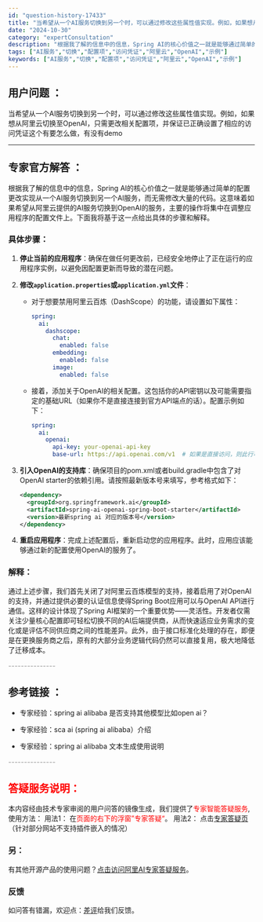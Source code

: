 ```yaml
---
id: "question-history-17433"
title: "当希望从一个AI服务切换到另一个时，可以通过修改这些属性值实现。例如，如果想从阿里云切换"
date: "2024-10-30"
category: "expertConsultation"
description: "根据我了解的信息中的信息，Spring AI的核心价值之一就是能够通过简单的配置更改实现从一个AI服务切换到另一个AI服务，而无需修改大量的代码。这意味着如果希望从阿里云提供的AI服务切换到OpenAI的服务，主要的操作将集中在调整应用程序的配置文件上。下面我将基于这一点给出具体的步骤和解释。###"
tags: ["AI服务","切换","配置项","访问凭证","阿里云","OpenAI","示例"]
keywords: ["AI服务","切换","配置项","访问凭证","阿里云","OpenAI","示例"]
---
```


## 用户问题 ： 
 当希望从一个AI服务切换到另一个时，可以通过修改这些属性值实现。例如，如果想从阿里云切换至OpenAI，只需更改相关配置项，并保证已正确设置了相应的访问凭证这个有要怎么做，有没有demo  

---------------
## 专家官方解答 ：

根据我了解的信息中的信息，Spring AI的核心价值之一就是能够通过简单的配置更改实现从一个AI服务切换到另一个AI服务，而无需修改大量的代码。这意味着如果希望从阿里云提供的AI服务切换到OpenAI的服务，主要的操作将集中在调整应用程序的配置文件上。下面我将基于这一点给出具体的步骤和解释。

### 具体步骤：

1. **停止当前的应用程序**：确保在做任何更改前，已经安全地停止了正在运行的应用程序实例，以避免因配置更新而导致的潜在问题。

2. **修改`application.properties`或`application.yml`文件**：
   - 对于想要禁用阿里云百炼（DashScope）的功能，请设置如下属性：
     ```yaml
     spring:
       ai:
         dashscope:
           chat:
             enabled: false
           embedding:
             enabled: false
           image:
             enabled: false
     ```
   - 接着，添加关于OpenAI的相关配置。这包括你的API密钥以及可能需要指定的基础URL（如果你不是直接连接到官方API端点的话）。配置示例如下：
     ```yaml
     spring:
       ai:
         openai:
           api-key: your-openai-api-key
           base-url: https://api.openai.com/v1  # 如果是直接访问，则此行可省略
     ```

3. **引入OpenAI的支持库**：确保项目的pom.xml或者build.gradle中包含了对OpenAI starter的依赖引用。请按照最新版本号来填写，参考格式如下：
   ```xml
   <dependency>
     <groupId>org.springframework.ai</groupId>
     <artifactId>spring-ai-openai-spring-boot-starter</artifactId>
     <version>最新spring ai 对应的版本号</version>
   </dependency>
   ```

4. **重启应用程序**：完成上述配置后，重新启动您的应用程序。此时，应用应该能够通过新的配置使用OpenAI的服务了。

### 解释：
通过上述步骤，我们首先关闭了对阿里云百炼模型的支持，接着启用了对OpenAI的支持，并通过提供必要的认证信息使得Spring Boot应用可以与OpenAI API进行通信。这样的设计体现了Spring AI框架的一个重要优势——灵活性。开发者仅需关注少量核心配置即可轻松切换不同的AI后端提供商，从而快速适应业务需求的变化或是评估不同供应商之间的性能差异。此外，由于接口标准化处理的存在，即便是在更换服务商之后，原有的大部分业务逻辑代码仍然可以直接复用，极大地降低了迁移成本。


<font color="#949494">---------------</font> 


## 参考链接 ：

* 专家经验：spring ai alibaba 是否支持其他模型比如open ai？ 
 
 * 专家经验：sca ai (spring ai alibaba）介绍 
 
 * 专家经验：spring ai alibaba 文本生成使用说明 


 <font color="#949494">---------------</font> 
 


## <font color="#FF0000">答疑服务说明：</font> 

本内容经由技术专家审阅的用户问答的镜像生成，我们提供了<font color="#FF0000">专家智能答疑服务</font>,使用方法：
用法1： 在<font color="#FF0000">页面的右下的浮窗”专家答疑“</font>。
用法2： 点击[专家答疑页](https://answer.opensource.alibaba.com/docs/intro)（针对部分网站不支持插件嵌入的情况）
### 另：


有其他开源产品的使用问题？[点击访问阿里AI专家答疑服务](https://answer.opensource.alibaba.com/docs/intro)。
### 反馈
如问答有错漏，欢迎点：[差评](https://ai.nacos.io/user/feedbackByEnhancerGradePOJOID?enhancerGradePOJOId=17440)给我们反馈。
